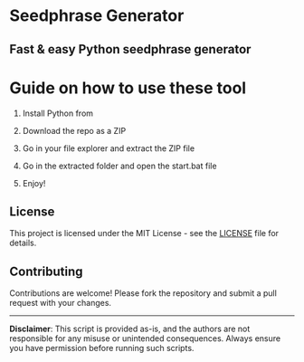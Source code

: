 # Seedphrase Generator      
       
## Fast & easy Python seedphrase generator       
             
# Guide on how to use these tool       
            
1. Install Python from           
   
2. Download the repo as a ZIP       
   
3. Go in your file explorer and extract the ZIP file      
        
4. Go in the extracted folder and open the start.bat file      
      
5. Enjoy!        
           
## License             
     
This project is licensed under the MIT License - see the [LICENSE](LICENSE) file for details.              
   
## Contributing    
        
Contributions are welcome! Please fork the repository and submit a pull request with your changes.           
       
---      
       
**Disclaimer**: This script is provided as-is, and the authors are not responsible for any misuse or unintended consequences. Always ensure you have permission before running such scripts.         